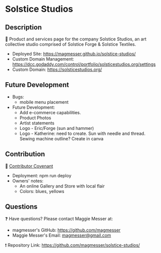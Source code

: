 # Solstice Studios

## Description

🔮 Product and services page for the company Solstice Studios, an art collective studio comprised of Solstice Forge & Solstice Textiles.


  - Deployed Site: https://magmesser.github.io/solstice-studios/
  - Custom Domain Management: https://dcc.godaddy.com/control/portfolio/solsticestudios.org/settings
  - Custom Domain: https://solsticestudios.org/


## Future Development
- Bugs:
  - mobile menu placement
- Future Development:
  - Add e-commerce capabilities.
  - Product Photos
  - Artist statements
  - Logo - Eric/Forge (sun and hammer)
  - Logo - Katherine: need to create. Sun with needle and thread. Sewing machine outline? Create in canva


## Contribution

🚧 [Contributor Covenant](https://www.contributor-covenant.org/) <br>
- Deployment: npm run deploy
- Owners' notes: 
    - An online Gallery and Store with local flair 
    - Colors: blues, yellows 

## Questions

  ❓ Have questions? Please contact Maggie Messer at: <br>

  - magmesser's GitHub: https://github.com/magmesser <br>
  - Maggie Messer's Email: magmesser@gmail.com <br>

  ❗ Repository Link: https://github.com/magmesser/solstice-studios/
